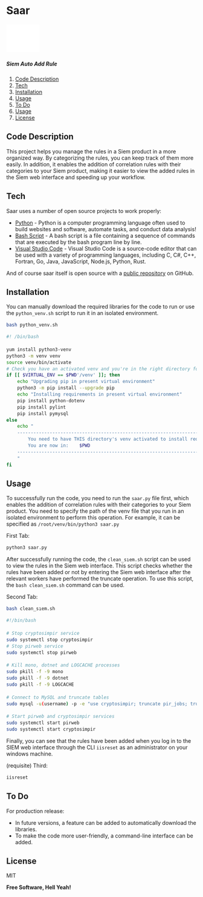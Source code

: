 # Saar 

![alt text](https://github.com/bgrsmn/saar/blob/92352400e0a51b567a4de25bcd053ede03c478da/favicon.png "Logo Title Text 1")

##### Siem Auto Add Rule

1. [Code Description](https://github.com/bgrsmn/saar#code-description#codedescription)
2. [Tech](https://github.com/bgrsmn/saar#tech)
3. [Installation](https://github.com/bgrsmn/saar#installation)
4. [Usage](https://github.com/bgrsmn/saar#usage)
5. [To Do](https://github.com/bgrsmn/saar#to-do)
6. [Usage](https://github.com/bgrsmn/saar#usage)
7. [License](https://github.com/bgrsmn/saar#license)

## Code Description

This project helps you manage the rules in a Siem product in a more organized way. By categorizing the rules, you can keep track of them more easily. In addition, it enables the addition of correlation rules with their categories to your Siem product, making it easier to view the added rules in the Siem web interface and speeding up your workflow.

## Tech

Saar uses a number of open source projects to work properly:

- [Python] - Python is a computer programming language often used to build websites and software, automate tasks, and conduct data analysis!
- [Bash Script] - A bash script is a file containing a sequence of commands that are executed by the bash program line by line. 
- [Visual Studio Code] - Visual Studio Code is a source-code editor that can be used with a variety of programming languages, including C, C#, C++, Fortran, Go, Java, JavaScript, Node.js, Python, Rust.

And of course saar itself is open source with a [public repository][bgrsmn] on GitHub.

## Installation

You can manually download the required libraries for the code to run or use the `python_venv.sh` script to run it in an isolated environment.

```sh
bash python_venv.sh
```

```sh
#! /bin/bash

yum install python3-venv
python3 -m venv venv
source venv/bin/activate
# Check you have an activated venv and you're in the right directory for it
if [[ $VIRTUAL_ENV == $PWD'/venv' ]]; then
    echo "Upgrading pip in present virtual environment"
    python3 -m pip install --upgrade pip
    echo "Installing requirements in present virtual environment"
    pip install python-dotenv
    pip install pylint
    pip install pymysql
else
    echo "
    ---------------------------------------------------------------------------------
        You need to have THIS directory's venv activated to install requirements!
        You are now in:    $PWD
    ---------------------------------------------------------------------------------
    "
fi
```

## Usage

To successfully run the code, you need to run the  `saar.py` file first, which enables the addition of correlation rules with their categories to your Siem product. You need to specify the path of the venv file that you run in an isolated environment to perform this operation. For example, it can be specified as  `/root/venv/bin/python3 saar.py`

First Tab:
```sh
python3 saar.py
```

After successfully running the code, the   `clean_sıem.sh` script can be used to view the rules in the Siem web interface. This script checks whether the rules have been added or not by entering the Siem web interface after the relevant workers have performed the truncate operation. To use this script, the   `bash clean_sıem.sh` command can be used.

Second Tab:

```sh
bash clean_sıem.sh
```

```sh
#!/bin/bash

# Stop cryptosimpir service
sudo systemctl stop cryptosimpir
# Stop pirweb service
sudo systemctl stop pirweb

# Kill mono, dotnet and LOGCACHE processes
sudo pkill -f -9 mono
sudo pkill -f -9 dotnet
sudo pkill -f -9 LOGCACHE

# Connect to MySQL and truncate tables
sudo mysql -u(username) -p -e "use cryptosimpir; truncate pir_jobs; truncate pir_jobcancelrequests; truncate pir_currentmasters; truncate pir_currentmasterscandidates;"

# Start pirweb and cryptosimpir services
sudo systemctl start pirweb
sudo systemctl start cryptosimpir
```


Finally, you can see that the rules have been added when you log in to the SIEM web interface through the CLI `iisreset` as an administrator on your windows machine.

(requisite) Third:

```sh
iisreset
```

## To Do

For production release:

- In future versions, a feature can be added to automatically download the libraries.
- To make the code more user-friendly, a command-line interface can be added.

## License

MIT

**Free Software, Hell Yeah!**



   [bgrsmn]: <https://github.com/bgrsmn?tab=repositories>
   [git-repo-url]: <https://github.com/bgrsmn?tab=repositories>
   [python]: <https://www.python.org/download/releases/3.0/>
   [bash script]: <https://ryanstutorials.net/bash-scripting-tutorial/bash-script.php>
   [visual studio code]: <https://code.visualstudio.com>


